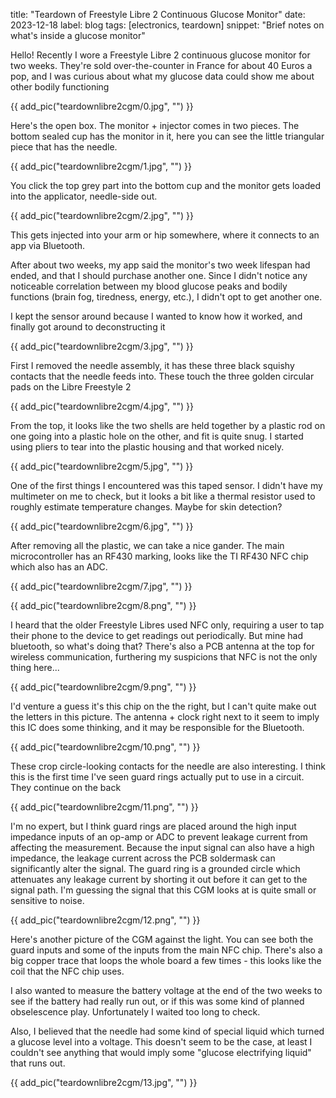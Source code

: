 title: "Teardown of Freestyle Libre 2 Continuous Glucose Monitor"
date: 2023-12-18
label: blog
tags: [electronics, teardown]
snippet: "Brief notes on what's inside a glucose monitor"

Hello! Recently I wore a Freestyle Libre 2 continuous glucose monitor for two weeks. They're sold over-the-counter in France for about 40 Euros a pop, and I was curious about what my glucose data could show me about other bodily functioning

{{ add_pic("teardownlibre2cgm/0.jpg", "") }}

Here's the open box. The monitor + injector comes in two pieces. The bottom sealed cup has the monitor in it, here you can see the little triangular piece that has the needle.

{{ add_pic("teardownlibre2cgm/1.jpg", "") }}

You click the top grey part into the bottom cup and the monitor gets loaded into the applicator, needle-side out. 

{{ add_pic("teardownlibre2cgm/2.jpg", "") }}

This gets injected into your arm or hip somewhere, where it connects to an app via Bluetooth.

After about two weeks, my app said the monitor's two week lifespan had ended, and that I should purchase another one. Since I didn't notice any noticeable correlation between my blood glucose peaks and bodily functions (brain fog, tiredness, energy, etc.), I didn't opt to get another one.

I kept the sensor around because I wanted to know how it worked, and finally got around to deconstructing it

{{ add_pic("teardownlibre2cgm/3.jpg", "") }}

First I removed the needle assembly, it has these three black squishy contacts that the needle feeds into. These touch the three golden circular pads on the Libre Freestyle 2

{{ add_pic("teardownlibre2cgm/4.jpg", "") }}

From the top, it looks like the two shells are held together by a plastic rod on one going into a plastic hole on the other, and fit is quite snug. I started using pliers to tear into the plastic housing and that worked nicely.

{{ add_pic("teardownlibre2cgm/5.jpg", "") }}

One of the first things I encountered was this taped sensor. I didn't have my multimeter on me to check, but it looks a bit like a thermal resistor used to roughly estimate temperature changes. Maybe for skin detection?

{{ add_pic("teardownlibre2cgm/6.jpg", "") }}

After removing all the plastic, we can take a nice gander. The main microcontroller has an RF430 marking, looks like the TI RF430 NFC chip which also has an ADC. 

{{ add_pic("teardownlibre2cgm/7.jpg", "") }}

{{ add_pic("teardownlibre2cgm/8.png", "") }}

I heard that the older Freestyle Libres used NFC only, requiring a user to tap their phone to the device to get readings out periodically. But mine had bluetooth, so what's doing that? There's also a PCB antenna at the top for wireless communication, furthering my suspicions that NFC is not the only thing here...

{{ add_pic("teardownlibre2cgm/9.png", "") }}

I'd venture a guess it's this chip on the the right, but I can't quite make out the letters in this picture. The antenna + clock right next to it seem to imply this IC does some thinking, and it may be responsible for the Bluetooth. 

{{ add_pic("teardownlibre2cgm/10.png", "") }}

These crop circle-looking contacts for the needle are also interesting. I think this is the first time I've seen guard rings actually put to use in a circuit. They continue on the back

{{ add_pic("teardownlibre2cgm/11.png", "") }}

I'm no expert, but I think guard rings are placed around the high input impedance inputs of an op-amp or ADC to prevent leakage current from affecting the measurement. Because the input signal can also have a high impedance, the leakage current across the PCB soldermask can significantly alter the signal. The guard ring is a grounded circle which attenuates any leakage current by shorting it out before it can get to the signal path. I'm guessing the signal that this CGM looks at is quite small or sensitive to noise.

{{ add_pic("teardownlibre2cgm/12.png", "") }}

Here's another picture of the CGM against the light. You can see both the guard inputs and some of the inputs from the main NFC chip. There's also a big copper trace that loops the whole board a few times - this looks like the coil that the NFC chip uses.

I also wanted to measure the battery voltage at the end of the two weeks to see if the battery had really run out, or if this was some kind of planned obselescence play. Unfortunately I waited too long to check.

Also, I believed that the needle had some kind of special liquid which turned a glucose level into a voltage. This doesn't seem to be the case, at least I couldn't see anything that would imply some "glucose electrifying liquid" that runs out. 

{{ add_pic("teardownlibre2cgm/13.jpg", "") }}
